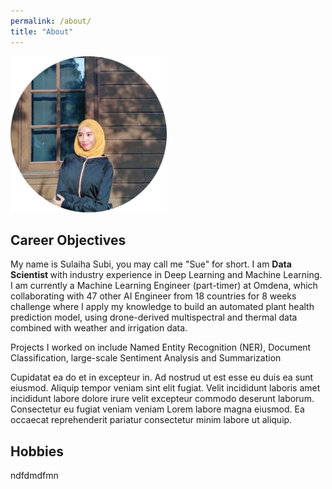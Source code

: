 ```yaml
---
permalink: /about/
title: "About"
---
```

<p> <img src="https://github.com/sulaihasubi/sulaihasubi.github.io/blob/master/assets/images/dp-600x600.png" width="250" class="align-center"> </p>

Career Objectives
---
My name is Sulaiha Subi, you may call me "Sue" for short. I am <strong> Data Scientist </strong> with industry experience in Deep Learning and Machine Learning.  I am currently a Machine Learning Engineer (part-timer) at Omdena, which collaborating with 47 other AI Engineer from 18 countries for 8 weeks challenge where I apply my knowledge to build an automated plant health prediction model, using drone-derived multispectral and thermal data combined with weather and irrigation data. 

Projects I worked on include Named Entity Recognition (NER), Document Classification, large-scale Sentiment Analysis and Summarization

Cupidatat ea do et in excepteur in. Ad nostrud ut est esse eu duis ea sunt eiusmod. Aliquip tempor veniam sint elit fugiat. Velit incididunt laboris amet incididunt labore dolore irure velit excepteur commodo deserunt laborum. Consectetur eu fugiat veniam veniam Lorem labore magna eiusmod. Ea occaecat reprehenderit pariatur consectetur minim labore ut aliquip.



Hobbies
---

ndfdmdfmn